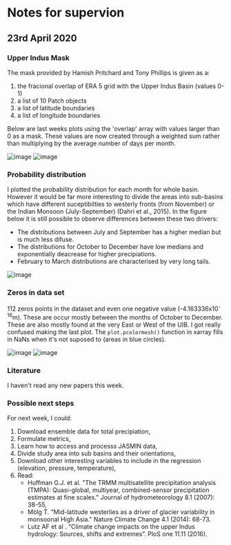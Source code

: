 # Notes for supervion

## 23rd April 2020

### Upper Indus Mask

The mask provided by Hamish Pritchard and Tony Phillips is given as a:

1. the fracional overlap of ERA 5 grid with the Upper Indus Basin (values 0-1)
2. a list of 10 Patch objects
3. a list of latitude boundaries
4. a list of longitude boundaries

Below are last weeks plots using the 'overlap' array with values larger than 0 as a mask. These values are now created through a weighted sum rather than multiplying by the average number of days per month.

![image](https://dl.dropboxusercontent.com/s/kdjc8nygvt7tit4/Screenshot%202020-04-21%20at%2013.21.02.png?dl=0)
![image](https://dl.dropboxusercontent.com/s/3esb3idcpxhai8f/Screenshot%202020-04-19%20at%2011.55.44.png?dl=0)

### Probability distribution

I plotted the probability distribution for each month for whole basin. However it would be far more interesting to divide the areas into sub-basins which have different suceptibilties to westerly fronts (from November) or the Indian Monsoon (July-September) (Dahri et al., 2015). In the figure below it is still possible to observe differences between these two drivers:

* The distributions between July and September has a higher median but is much less difuse.
* The distributions for October to December have low medians and exponentially deacrease for higher precipiations.
* February to March distributions are characterised by very long tails.

![image](https://dl.dropboxusercontent.com/s/4ooq153r7f5jhy0/Screenshot%202020-04-23%20at%2015.33.47.png?dl=0)

### Zeros in data set

112 zeros points in the dataset and even one negative value (-4.163336x10<sup>-16</sup>m). These are occur mostly between the months of October to December. These are also mostly found at the very East or West of the UIB. I got really confused making the last plot. The `plot.pcolormesh()` function in xarray fills in NaNs when it's not suposed to (areas in blue circles).

![image](https://dl.dropboxusercontent.com/s/f6i6gr2s6lxg9lw/Screenshot%202020-04-23%20at%2018.32.35.png?dl=0)
![image](https://dl.dropboxusercontent.com/s/sp9s57zxpza3o7x/Screenshot%202020-04-24%20at%2016.22.38.png?dl=0)

### Literature

I haven't read any new papers this week.

### Possible next steps

For next week, I could:

1. Download ensemble data for total precipiation,
2. Formulate metrics,
3. Learn how to access and processs JASMIN data,
4. Divide study area into sub basins and their orientations,
5. Download other interesting variables to include in the regression (elevation, pressure, temperature),
6. Read:
    * Huffman G.J. et al. "The TRMM multisatellite precipitation analysis (TMPA): Quasi-global, multiyear, combined-sensor precipitation estimates at fine scales." Journal of hydrometeorology 8.1 (2007): 38-55,
    * Mölg T. "Mid-latitude westerlies as a driver of glacier variability in monsoonal High Asia." Nature Climate Change 4.1 (2014): 68-73.
    * Lutz AF et al . “Climate change impacts on the upper Indus hydrology: Sources, shifts and extremes”. PloS one 11.11 (2016).